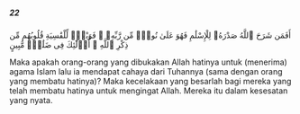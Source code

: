 ##### 22

<span class="ayah">أَفَمَن شَرَحَ ٱللَّهُ صَدْرَهُۥ لِلْإِسْلَٰمِ فَهُوَ عَلَىٰ نُورٍۢ مِّن رَّبِّهِۦ ۚ فَوَيْلٌۭ لِّلْقَٰسِيَةِ قُلُوبُهُم مِّن ذِكْرِ ٱللَّهِ ۚ أُو۟لَٰٓئِكَ فِى ضَلَٰلٍۢ مُّبِينٍ</span>

<span class="ayah_translation">Maka apakah orang-orang yang dibukakan Allah hatinya untuk (menerima) agama Islam lalu ia mendapat cahaya dari Tuhannya (sama dengan orang yang membatu hatinya)? Maka kecelakaan yang besarlah bagi mereka yang telah membatu hatinya untuk mengingat Allah. Mereka itu dalam kesesatan yang nyata.</span>
